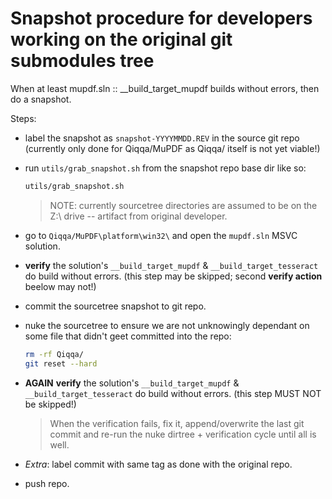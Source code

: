 
# Snapshot procedure for developers working on the original git submodules tree

When at least mupdf.sln :: __build_target_mupdf builds without errors, then do a snapshot.

Steps:

- label the snapshot as `snapshot-YYYYMMDD.REV` in the source git repo (currently only done for Qiqqa/MuPDF as Qiqqa/ itself is not yet viable!)

- run `utils/grab_snapshot.sh` from the snapshot repo base dir like so:

  ```sh
  utils/grab_snapshot.sh
  ```
  
  > NOTE: currently sourcetree directories are assumed to be on the Z:\ drive -- artifact from original developer.
  
- go to `Qiqqa/MuPDF\platform\win32\` and open the `mupdf.sln` MSVC solution.

- **verify** the solution's `__build_target_mupdf` & `__build_target_tesseract` do build without errors. (this step may be skipped; second **verify action** beelow may not!)

- commit the sourcetree snapshot to git repo.

- nuke the sourcetree to ensure we are not unknowingly dependant on some file that didn't geet committed into the repo:

  ```sh
  rm -rf Qiqqa/
  git reset --hard
  ```
  
- **AGAIN** **verify** the solution's `__build_target_mupdf` & `__build_target_tesseract` do build without errors. (this step MUST NOT be skipped!)

  > When the verification fails, fix it, append/overwrite the last git commit and re-run the nuke dirtree + verification cycle until all is well.
  
- *Extra*: label commit with same tag as done with the original repo.  

- push repo.
